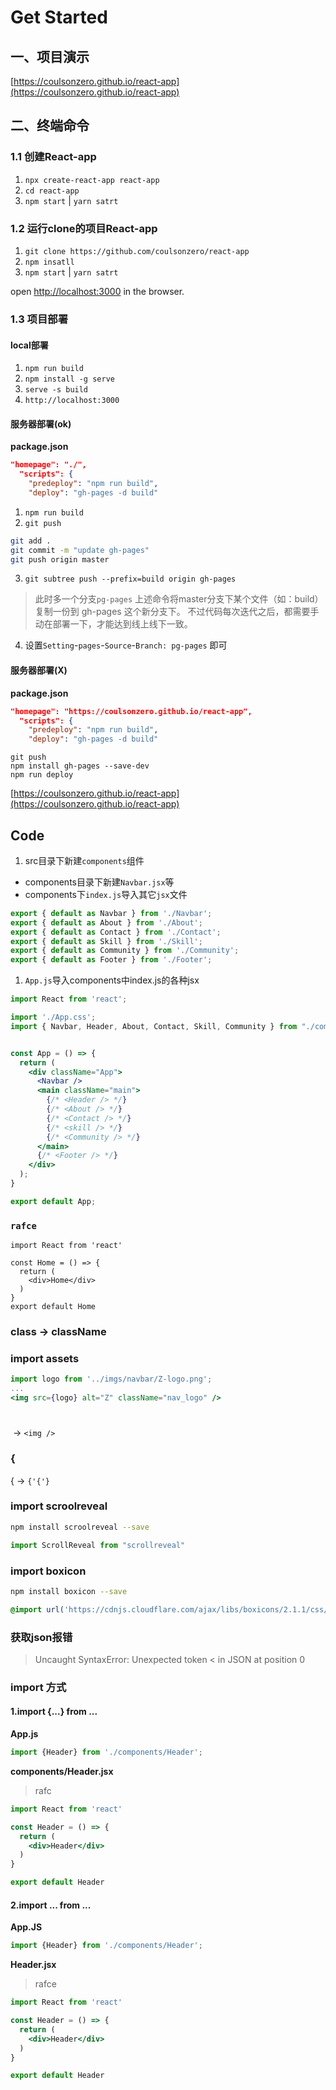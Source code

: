 # Get Started

## 一、项目演示
[https://coulsonzero.github.io/react-app](https://coulsonzero.github.io/react-app)


## 二、终端命令

### 1.1 创建React-app

1. `npx create-react-app react-app`
2. `cd react-app`
3. `npm start`  | `yarn satrt`


### 1.2 运行clone的项目React-app

1. `git clone https://github.com/coulsonzero/react-app`
2. `npm insatll`
3. `npm start` | `yarn satrt`

open [http://localhost:3000](http://localhost:3000) in the browser.


### 1.3 项目部署

#### local部署

1. `npm run build`
2. `npm install -g serve`
3. `serve -s build`
4. `http://localhost:3000`



#### 服务器部署(ok)
**package.json**
```json
"homepage": "./",
  "scripts": {
    "predeploy": "npm run build",
    "deploy": "gh-pages -d build"
```

1. `npm run build`
2. `git push`
```sh
git add .
git commit -m "update gh-pages"
git push origin master
```
3. `git subtree push --prefix=build origin gh-pages`

> 此时多一个分支`pg-pages`
> 上述命令将master分支下某个文件（如：build）复制一份到 gh-pages 这个新分支下。
> 不过代码每次迭代之后，都需要手动在部署一下，才能达到线上线下一致。
4. 设置`Setting`-`pages`-`Source`-`Branch: pg-pages` 即可




#### 服务器部署(X)

**package.json**
```json
"homepage": "https://coulsonzero.github.io/react-app",
  "scripts": {
    "predeploy": "npm run build",
    "deploy": "gh-pages -d build"
```

```
git push
npm install gh-pages --save-dev
npm run deploy
```

[https://coulsonzero.github.io/react-app](https://coulsonzero.github.io/react-app)


## Code

1. src目录下新建`components`组件

  * components目录下新建`Navbar.jsx`等
  * components下`index.js`导入其它`jsx`文件

```jsx
export { default as Navbar } from './Navbar';
export { default as About } from './About';
export { default as Contact } from './Contact';
export { default as Skill } from './Skill';
export { default as Community } from './Community';
export { default as Footer } from './Footer';

```

1. `App.js`导入components中index.js的各种jsx

```jsx
import React from 'react';

import './App.css';
import { Navbar, Header, About, Contact, Skill, Community } from "./components";


const App = () => {
  return (
    <div className="App">
      <Navbar />
      <main className="main">
        {/* <Header /> */}
        {/* <About /> */}
        {/* <Contact /> */}
        {/* <skill /> */}
        {/* <Community /> */}
      </main>
      {/* <Footer /> */}
    </div>
  );
}

export default App;
```




### `rafce`
```
import React from 'react'

const Home = () => {
  return (
    <div>Home</div>
  )
}
export default Home
```

### class -> className



### import assets
```jsx
import logo from '../imgs/navbar/Z-logo.png';
...
<img src={logo} alt="Z" className="nav_logo" />
```

### <img>
<img> -> `<img />`

### {
{ -> `{'{'}`

### import scroolreveal

```sh
npm install scroolreveal --save
```

```js
import ScrollReveal from "scrollreveal"
```

### import boxicon

```sh
npm install boxicon --save
```

```css
@import url('https://cdnjs.cloudflare.com/ajax/libs/boxicons/2.1.1/css/boxicons.min.css');
```

### 获取json报错
> Uncaught SyntaxError: Unexpected token < in JSON at position 0

### import 方式

#### 1.import {...} from ...
**App.js**
```js
import {Header} from './components/Header';
```
**components/Header.jsx**
> rafc
```jsx
import React from 'react'

const Header = () => {
  return (
    <div>Header</div>
  )
}

export default Header
```

#### 2.import ... from ...

**App.JS**
```js
import {Header} from './components/Header';
```
**Header.jsx**
> rafce
```jsx
import React from 'react'

const Header = () => {
  return (
    <div>Header</div>
  )
}

export default Header
```




